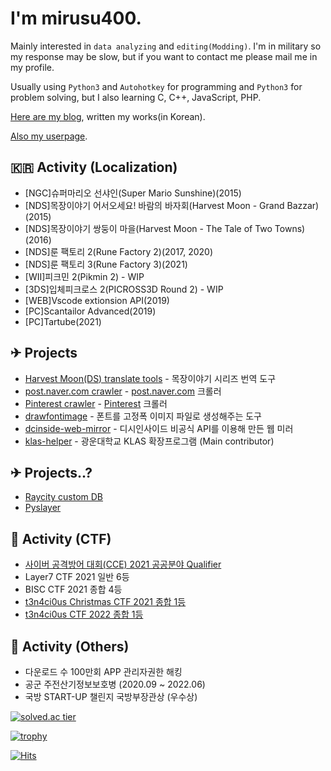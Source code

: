 # I'm mirusu400.

Mainly interested in `data analyzing` and `editing(Modding)`. I'm in military so my response may be slow, but if you want to contact me please mail me in my profile.

Usually using `Python3` and `Autohotkey` for programming and `Python3` for problem solving, but I also learning C, C++, JavaScript, PHP.

[Here are my blog](https://blog.naver.com/mirusu400), written my works(in Korean).

[Also my userpage](http://mirunamu.tech/).

## 🇰🇷 Activity (Localization)
* [NGC]슈퍼마리오 선샤인(Super Mario Sunshine)(2015)
* [NDS]목장이야기 어서오세요! 바람의 바자회(Harvest Moon - Grand Bazzar)(2015)
* [NDS]목장이야기 쌍둥이 마을(Harvest Moon - The Tale of Two Towns)(2016)
* [NDS]룬 팩토리 2(Rune Factory 2)(2017, 2020)
* [NDS]룬 팩토리 3(Rune Factory 3)(2021)
* [WII]피크민 2(Pikmin 2) - WIP
* [3DS]입체피크로스 2(PICROSS3D Round 2) - WIP
* [WEB]Vscode extionsion API(2019)
* [PC]Scantailor Advanced(2019)
* [PC]Tartube(2021)

## ✈ Projects
* [Harvest Moon(DS) translate tools](https://github.com/mirusu400/HarvestMoon_Translate_Tools)  - 목장이야기 시리즈 번역 도구
* [post.naver.com crawler](https://github.com/mirusu400/postnaver_Crawler)                      - [post.naver.com](https://post.naver.com/) 크롤러
* [Pinterest crawler](https://github.com/mirusu400/Pinterest-infinite-crawler)                  - [Pinterest](https://pinterest.com/) 크롤러
* [drawfontimage](https://github.com/mirusu400/drawfontimage)                                   - 폰트를 고정폭 이미지 파일로 생성해주는 도구
* [dcinside-web-mirror](https://github.com/mirusu400/dcinside-web-mirror)                       - 디시인사이드 비공식 API를 이용해 만든 웹 미러
* [klas-helper](https://github.com/klas-helper/klas-helper)                                     - 광운대학교 KLAS 확장프로그램 (Main contributor)

## ✈ Projects..?
* [Raycity custom DB](https://github.com/mirusu400/Raycity-CustomDB-backup)
* [Pyslayer](https://github.com/mirusu400/PySlayer)

## 🚩 Activity (CTF)
* [사이버 공격방어 대회(CCE) 2021 공공분야 Qualifier](https://github.com/mirusu400/mirusu400/blob/main/CCE2021.PNG?raw=true)
* Layer7 CTF 2021 일반 6등
* BISC CTF 2021 종합 4등
* [t3n4ci0us Christmas CTF 2021 종합 1등](https://github.com/mirusu400/mirusu400/blob/main/Certificationmirusu400.jpg?raw=true)
* [t3n4ci0us CTF 2022 종합 1등](https://github.com/mirusu400/mirusu400/blob/main/t3n4ci0us_mirusu400.jpg?raw=true)

## 📙 Activity (Others)
* 다운로드 수 100만회 APP 관리자권한 해킹
* 공군 주전산기정보보호병 (2020.09 ~ 2022.06)
* 국방 START-UP 챌린지 국방부장관상 (우수상)


[![solved.ac tier](http://mazassumnida.wtf/api/generate_badge?boj=mirusu400)](https://solved.ac/mirusu400)

[![trophy](https://github-profile-trophy.vercel.app/?username=mirusu400)](https://github.com/ryo-ma/github-profile-trophy)

[![Hits](https://hits.seeyoufarm.com/api/count/incr/badge.svg?url=https%3A%2F%2Fgithub.com%2Fmirusu400&count_bg=%2379C83D&title_bg=%23555555&icon=&icon_color=%23E7E7E7&title=hits&edge_flat=false)](https://hits.seeyoufarm.com)
